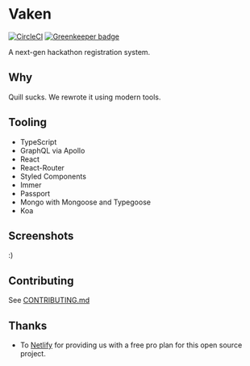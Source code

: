 # Vaken
[![CircleCI](https://circleci.com/gh/VandyHacks/vaken.svg?style=svg)](https://circleci.com/gh/VandyHacks/vaken) [![Greenkeeper badge](https://badges.greenkeeper.io/VandyHacks/vaken.svg)](https://greenkeeper.io/)

A next-gen hackathon registration system.

## Why

Quill sucks. We rewrote it using modern tools.

## Tooling

- TypeScript
- GraphQL via Apollo
- React
- React-Router
- Styled Components
- Immer
- Passport
- Mongo with Mongoose and Typegoose
- Koa


## Screenshots

:)

## Contributing

See [CONTRIBUTING.md](./CONTRIBUTING.md)

## Thanks
- To [Netlify](https://netlify.com) for providing us with a free pro plan for this open source project.